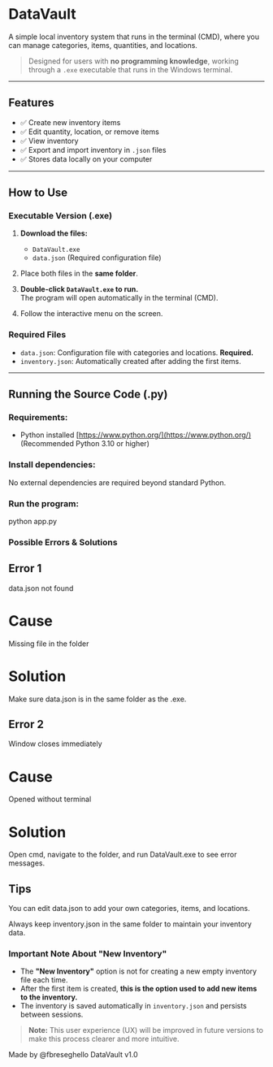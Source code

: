 # DataVault

A simple local inventory system that runs in the terminal (CMD), where you can manage categories, items, quantities, and locations.

> Designed for users with **no programming knowledge**, working through a `.exe` executable that runs in the Windows terminal.

---

## Features

- ✅ Create new inventory items
- ✅ Edit quantity, location, or remove items
- ✅ View inventory
- ✅ Export and import inventory in `.json` files
- ✅ Stores data locally on your computer

---

## How to Use

### **Executable Version (.exe)**

1. **Download the files:**
   - `DataVault.exe`
   - `data.json` (Required configuration file)

2. Place both files in the **same folder**.

3. **Double-click `DataVault.exe` to run.**  
   The program will open automatically in the terminal (CMD).

4. Follow the interactive menu on the screen.

### Required Files

- `data.json`: Configuration file with categories and locations. **Required.**
- `inventory.json`: Automatically created after adding the first items.

---

## **Running the Source Code (.py)**

### Requirements:

- Python installed [https://www.python.org/](https://www.python.org/)  
(Recommended Python 3.10 or higher)

### Install dependencies:

No external dependencies are required beyond standard Python.

### Run the program:

python app.py

### Possible Errors & Solutions

## Error 1
data.json not found	
# Cause
Missing file in the folder	
# Solution
Make sure data.json is in the same folder as the .exe.

## Error 2
Window closes immediately	
# Cause
Opened without terminal
# Solution
Open cmd, navigate to the folder, and run DataVault.exe to see error messages.

## Tips
You can edit data.json to add your own categories, items, and locations.

Always keep inventory.json in the same folder to maintain your inventory data.

### Important Note About "New Inventory"

- The **"New Inventory"** option is not for creating a new empty inventory file each time.
- After the first item is created, **this is the option used to add new items to the inventory.**
- The inventory is saved automatically in `inventory.json` and persists between sessions.

> **Note:** This user experience (UX) will be improved in future versions to make this process clearer and more intuitive.

Made by @fbreseghello
DataVault v1.0
